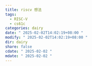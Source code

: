 ```yaml
---
title: riscv 想法
tags:
  - RISC-V
  - cs61c
categories: dairy
date: " 2025-02-02T14:02:19+08:00 "
modify: " 2025-02-02T14:02:19+08:00 "
dir: dairy
share: false
cdate: " 2025-02-02 "
mdate: " 2025-02-02 "
---
```

